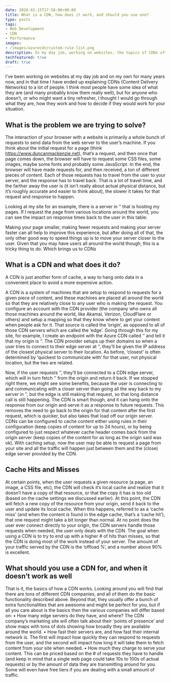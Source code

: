 ```yaml
---
date: 2020-02-15T17:58:00+08:00
title: What is a CDN, how does it work, and should you use one?
type: posts
tags:
- Web Development
- CDN
- Performance
images:
- /images/azurecdn/custom-rule-list.png
description: In my day job, working on websites, the topics of CDNs often comes up. It seems like a few folks might find a general overview of CDNs useful, so here goes...
techfeatured: true
draft: true
---
```

I've been working on websites at my day job and on my own for many years now, and in that time I have ended up explaining CDNs (Content Delivery Networks) to a lot of people. I think most people have some idea of what they are (and many probably know them really well), but for anyone who doesn’t, or who might want a tiny refresher, I thought I would go through what they are, how they work and how to decide if they would work for your situation.

## What is the problem we are trying to solve?

The interaction of your browser with a website is primarily a whole bunch of requests to send data from the web server to the user’s machine. If you think about the initial request for a page (think https://www.duncanmackenzie.net), that’s a request, and then once that page comes down, the browser will have to request some CSS files, some images, maybe some fonts and probably some JavaScript. In the end, the browser will have made requests for, and then received, a ton of different pieces of content. Each of those requests has to travel from the user to your server, and the response has to travel back. That is a lot of travel time, and the farther away the user is (it isn’t really about actual physical distance, but it’s roughly accurate and easier to think about), the slower it takes for that request and response to happen. 

Looking at my site for an example, there is a server in ‘’ that is hosting my pages. If I request the page from various locations around the world, you can see the impact on response times back to the user in this table:


Making your page smaller, making fewer requests and making your server faster can all help to improve this experience, but after doing all of that, the only other good way to speed things up is to move your server closer to the user. Given that you may have users all around the world though, this is a tricky thing to do. Which brings us to CDNs

## What is a CDN and what does it do?

A CDN is just another form of cache, a way to hang onto data in a convenient place to avoid a more expensive action.  

A CDN is a system of machines that are setup to respond to requests for a given piece of content, and these machines are placed all around the world so that they are relatively close to any user who is making the request. You configure an account with the CDN provider (the company who owns all those machines around the world, like Akamai, Verizon, CloudFlare or others) and setup a mapping so that they know where to get your content when people ask for it. That source is called the ‘origin’, as opposed to all of those CDN servers which are called the ‘edge’. Going through this for my site, for example, I create an endpoint with the Azure CDN called ‘’ and tell it that my origin is ‘’.  The CDN provider setups up their domains so when a user tries to connect to their edge server at ‘’, they’ll be given the IP address of the closest physical server to their location. As before, ‘closest’ is often determined by ‘quickest to communicate with’ for that user, not physical location, but the two are related.

Now, if the user requests ‘’, they’ll be connected to a CDN edge server, which will in turn fetch ‘’ from the origin and return it back. If we stopped right there, we might see some benefits, because the user is connecting to and communicating with a closer server than going all the way back to my server in ‘’, but the edge is still making that request, so that long distance call is still happening. The CDN is smart though, and it can hang onto the response from our origin and serve it as a response to future requests. This removes the need to go back to the origin for that content after the first request, which is quicker, but also takes that load off our origin server.  CDNs can be configured to cache content either using rules in their configuration (keep copies of content for up to 24 hours), or by being configured to just respect whatever cache header comes back from the origin server (keep copies of the content for as long as the origin said was ok). With caching setup, now the user may be able to request a page from your site and all the traffic will happen just between them and the (close) edge server provided by the CDN. 

## Cache Hits and Misses
At certain points, when the user requests a given resource (a page, an image, a CSS file, etc), the CDN will check it’s local cache and realize that it doesn’t have a copy of that resource, or that the copy it has is too old (based on the cache settings we discussed earlier). At this point, the CDN will fetch a new copy of the resource from your origin, send it back to the user and update its local cache. When this happens, referred to as a ‘cache miss’ (and when the content *is* found in the edge cache, that’s a ‘cache hit’), that one request might take a bit longer than normal. At no point does the user ever connect directly to your origin, the CDN servers handle those requests when needed, the user only deals with the CDN. The goal when using a CDN is to try to end up with a higher # of hits than misses, so that the CDN is doing most of the work instead of your server. The amount of your traffic served by the CDN is the ‘offload %’, and a number above 90% is excellent.

## What should you use a CDN for, and when it doesn’t work as well


That is it, the basics of how a CDN works. Looking around you will find that there are tons of different CDN companies, and all of them do the basic functionality described above. Beyond that, they usually offer a bunch of extra functionalities that are awesome and might be perfect for you, but if all you care about is the basics then the various companies will differ based on:
•	How many edge servers do they have, and where? The CDN company’s marketing site will often talk about their ‘points of presence’ and show maps with tons of dots showing how broadly they are available around the world.
•	How fast their servers are, and how fast their internal network is. The first will impact how quickly they can respond to requests from the user, and the second will impact how long it will take them to fetch content from your site when needed. 
•	How much they charge to serve your content. This can be priced based on the # of requests they have to handle (and keep in mind that a single web page could take 10s to 100s of actual requests) or by the amount of data they are transmitting around for you. Some will even have free tiers if you are dealing with a small amount of traffic.





